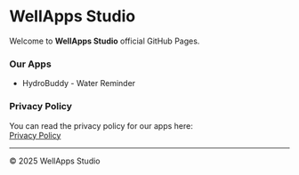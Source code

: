 # WellApps Studio

Welcome to **WellApps Studio** official GitHub Pages.

### Our Apps
- HydroBuddy - Water Reminder

### Privacy Policy
You can read the privacy policy for our apps here:  
[Privacy Policy](https://wellappsstudio.github.io/privacy.html)

---
© 2025 WellApps Studio
